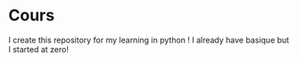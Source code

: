 # Cours
I create this repository for my learning in python ! 
I already have basique but I started at zero!
